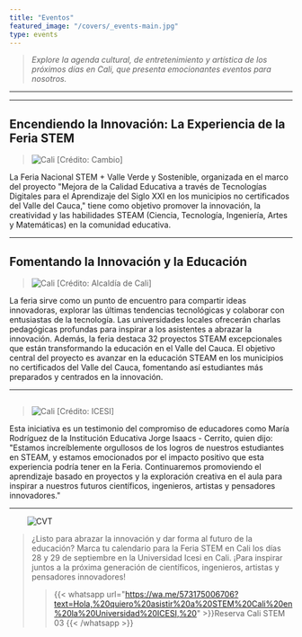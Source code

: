 ```yaml
---
title: "Eventos"
featured_image: "/covers/_events-main.jpg"
type: events
---
```


> _Explore la agenda cultural, de entretenimiento y artística de los próximos días en Cali, que presenta emocionantes eventos para nosotros._
---

---

## Encendiendo la Innovación: La Experiencia de la Feria STEM

> ![Cali](/images/events-for-free-entry-1.jpg) [Crédito: Cambio]

La Feria Nacional STEM + Valle Verde y Sostenible, organizada en el marco del proyecto "Mejora de la Calidad Educativa a través de Tecnologías Digitales para el Aprendizaje del Siglo XXI en los municipios no certificados del Valle del Cauca," tiene como objetivo promover la innovación, la creatividad y las habilidades STEAM (Ciencia, Tecnología, Ingeniería, Artes y Matemáticas) en la comunidad educativa.

---

## Fomentando la Innovación y la Educación

> ![Cali](/images/events-for-free-entry-2.jpg) [Crédito: Alcaldía de Cali]

La feria sirve como un punto de encuentro para compartir ideas innovadoras, explorar las últimas tendencias tecnológicas y colaborar con entusiastas de la tecnología. Las universidades locales ofrecerán charlas pedagógicas profundas para inspirar a los asistentes a abrazar la innovación. Además, la feria destaca 32 proyectos STEAM excepcionales que están transformando la educación en el Valle del Cauca. El objetivo central del proyecto es avanzar en la educación STEAM en los municipios no certificados del Valle del Cauca, fomentando así estudiantes más preparados y centrados en la innovación.

---

##

> ![Cali](/images/events-for-free-entry-3.jpeg) [Crédito: ICESI]

Esta iniciativa es un testimonio del compromiso de educadores como María Rodríguez de la Institución Educativa Jorge Isaacs - Cerrito, quien dijo: "Estamos increíblemente orgullosos de los logros de nuestros estudiantes en STEAM, y estamos emocionados por el impacto positivo que esta experiencia podría tener en la Feria. Continuaremos promoviendo el aprendizaje basado en proyectos y la exploración creativa en el aula para inspirar a nuestros futuros científicos, ingenieros, artistas y pensadores innovadores."

---

&nbsp;&nbsp;&nbsp;&nbsp;&nbsp;&nbsp;&nbsp;&nbsp;![CVT](/logos/logo-trans-quarter.png)

> ¿Listo para abrazar la innovación y dar forma al futuro de la educación? Marca tu calendario para la Feria STEM en Cali los días 28 y 29 de septiembre en la Universidad Icesi en Cali. ¡Para inspirar juntos a la próxima generación de científicos, ingenieros, artistas y pensadores innovadores!
>
> > {{< whatsapp url="https://wa.me/573175006706?text=Hola,%20quiero%20asistir%20a%20STEM%20Cali%20en%20la%20Universidad%20ICESI,%20" >}}Reserva Cali STEM 03 {{< /whatsapp >}}